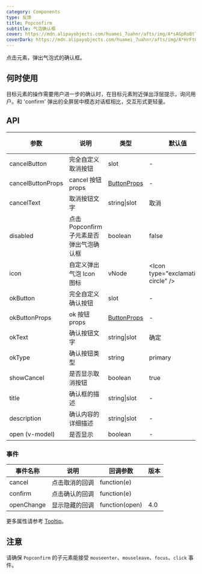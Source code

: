 ```yaml
---
category: Components
type: 反馈
title: Popconfirm
subtitle: 气泡确认框
cover: https://mdn.alipayobjects.com/huamei_7uahnr/afts/img/A*sAGpRoBtTXcAAAAAAAAAAAAADrJ8AQ/original
coverDark: https://mdn.alipayobjects.com/huamei_7uahnr/afts/img/A*HrFtQ6jJJFQAAAAAAAAAAAAADrJ8AQ/original
---
```


点击元素，弹出气泡式的确认框。

## 何时使用

目标元素的操作需要用户进一步的确认时，在目标元素附近弹出浮层提示，询问用户。和 'confirm' 弹出的全屏居中模态对话框相比，交互形式更轻量。

## API

| 参数 | 说明 | 类型 | 默认值 | 版本 |
| --- | --- | --- | --- | --- |
| cancelButton | 完全自定义取消按钮 | slot | - | 3.0 |
| cancelButtonProps | cancel 按钮 props | [ButtonProps](/components/button/#api) | - |  |
| cancelText | 取消按钮文字 | string\|slot | 取消 |  |
| disabled | 点击 Popconfirm 子元素是否弹出气泡确认框 | boolean | false |  |
| icon | 自定义弹出气泡 Icon 图标 | vNode | &lt;Icon type="exclamation-circle" /> |  |
| okButton | 完全自定义确认按钮 | slot | - | 3.0 |
| okButtonProps | ok 按钮 props | [ButtonProps](/components/button/#api) | - |  |
| okText | 确认按钮文字 | string\|slot | 确定 |  |
| okType | 确认按钮类型 | string | primary |  |
| showCancel | 是否显示取消按钮 | boolean | true | 3.0 |
| title | 确认框的描述 | string\|slot | - |  |
| description | 确认内容的详细描述 | string\|slot | - | 4.0 |
| open (v-model) | 是否显示 | boolean | - | 4.0 |

### 事件

| 事件名称   | 说明           | 回调参数       | 版本 |
| ---------- | -------------- | -------------- | ---- |
| cancel     | 点击取消的回调 | function(e)    |      |
| confirm    | 点击确认的回调 | function(e)    |      |
| openChange | 显示隐藏的回调 | function(open) | 4.0  |

更多属性请参考 [Tooltip](/components/tooltip-cn/#api)。

## 注意

请确保 `Popconfirm` 的子元素能接受 `mouseenter`、`mouseleave`、`focus`、`click` 事件。
